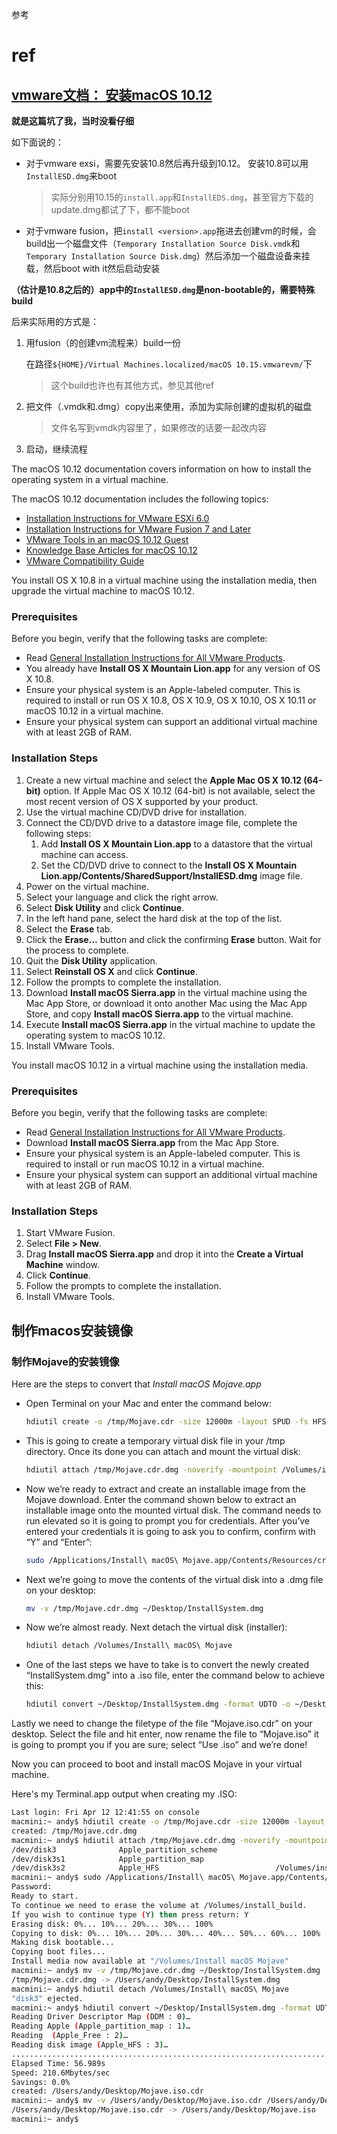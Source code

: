参考





# ref



## [vmware文档： 安装macOS 10.12](http://partnerweb.vmware.com/GOSIG/MacOS_10_12.html#installation1)

**就是这篇坑了我，当时没看仔细**

如下面说的：

* 对于vmware exsi，需要先安装10.8然后再升级到10.12。 安装10.8可以用`InstallESD.dmg`来boot

  > 实际分别用10.15的`install.app`和`InstallEDS.dmg`，甚至官方下载的update.dmg都试了下，都不能boot

* 对于vmware fusion，把`install <version>.app`拖进去创建vm的时候，会build出一个磁盘文件（`Temporary Installation Source Disk.vmdk`和`Temporary Installation Source Disk.dmg`）然后添加一个磁盘设备来挂载，然后boot with it然后启动安装



**（估计是10.8之后的）app中的`InstallESD.dmg`是non-bootable的，需要特殊build**

后来实际用的方式是：

1. 用fusion（的创建vm流程来）build一份

   在路径`${HOME}/Virtual Machines.localized/macOS 10.15.vmwarevm/`下

   > 这个build也许也有其他方式，参见其他ref

2. 把文件（.vmdk和.dmg）copy出来使用，添加为实际创建的虚拟机的磁盘

   > 文件名写到vmdk内容里了，如果修改的话要一起改内容

3. 启动，继续流程





The macOS 10.12 documentation covers information on how to install the operating system in a virtual machine.

The macOS 10.12 documentation includes the following topics:

- [Installation Instructions for VMware ESXi 6.0](http://partnerweb.vmware.com/GOSIG/MacOS_10_12.html#installation1)
- [Installation Instructions for VMware Fusion 7 and Later](http://partnerweb.vmware.com/GOSIG/MacOS_10_12.html#installation2)
- [VMware Tools in an macOS 10.12 Guest](http://partnerweb.vmware.com/GOSIG/MacOS_10_12.html#Tools)
- [Knowledge Base Articles for macOS 10.12](http://partnerweb.vmware.com/GOSIG/MacOS_10_12.html#knownissues)
- [VMware Compatibility Guide](http://partnerweb.vmware.com/GOSIG/MacOS_10_12.html#VMCG)



You install OS X 10.8 in a virtual machine using the installation media, then upgrade the virtual machine to macOS 10.12.

### Prerequisites

Before you begin, verify that the following tasks are complete:

- Read [General Installation Instructions for All VMware Products](http://partnerweb.vmware.com/GOSIG/general_instructions.html).
- You already have **Install OS X Mountain Lion.app** for any version of OS X 10.8.
- Ensure your physical system is an Apple-labeled computer. This is required to install or run OS X 10.8, OS X 10.9, OS X 10.10, OS X 10.11 or macOS 10.12 in a virtual machine.
- Ensure your physical system can support an additional virtual machine with at least 2GB of RAM.

### Installation Steps

1. Create a new virtual machine and select the **Apple Mac OS X 10.12 (64-bit)** option. If Apple Mac OS X 10.12 (64-bit) is not available, select the most recent version of OS X supported by your product.
2. Use the virtual machine CD/DVD drive for installation.
3. Connect the CD/DVD drive to a datastore image file, complete the following steps:
   1. Add **Install OS X Mountain Lion.app** to a datastore that the virtual machine can access.
   2. Set the CD/DVD drive to connect to the **Install OS X Mountain Lion.app/Contents/SharedSupport/InstallESD.dmg** image file.
4. Power on the virtual machine.
5. Select your language and click the right arrow.
6. Select **Disk Utility** and click **Continue**.
7. In the left hand pane, select the hard disk at the top of the list.
8. Select the **Erase** tab.
9. Click the **Erase...** button and click the confirming **Erase** button. Wait for the process to complete.
10. Quit the **Disk Utility** application.
11. Select **Reinstall OS X** and click **Continue**.
12. Follow the prompts to complete the installation.
13. Download **Install macOS Sierra.app** in the virtual machine using the Mac App Store, or download it onto another Mac using the Mac App Store, and copy **Install macOS Sierra.app** to the virtual machine.
14. Execute **Install macOS Sierra.app** in the virtual machine to update the operating system to macOS 10.12.
15. Install VMware Tools.



You install macOS 10.12 in a virtual machine using the installation media.

### Prerequisites

Before you begin, verify that the following tasks are complete:

- Read [General Installation Instructions for All VMware Products](http://partnerweb.vmware.com/GOSIG/general_instructions.html).
- Download **Install macOS Sierra.app** from the Mac App Store.
- Ensure your physical system is an Apple-labeled computer. This is required to install or run macOS 10.12 in a virtual machine.
- Ensure your physical system can support an additional virtual machine with at least 2GB of RAM.

### Installation Steps

1. Start VMware Fusion.
2. Select **File > New**.
3. Drag **Install macOS Sierra.app** and drop it into the **Create a Virtual Machine** window.
4. Click **Continue**.
5. Follow the prompts to complete the installation.
6. Install VMware Tools.



## 制作macos安装镜像



### 制作Mojave的安装镜像



Here are the steps to convert that *Install macOS Mojave.app*

* Open Terminal on your Mac and enter the command below:

  ```sh
  hdiutil create -o /tmp/Mojave.cdr -size 12000m -layout SPUD -fs HFS+J
  ```

* This is going to create a temporary virtual disk file in your /tmp directory. Once its done you can attach and mount the virtual disk:

  ```sh
  hdiutil attach /tmp/Mojave.cdr.dmg -noverify -mountpoint /Volumes/install_build
  ```

* Now we’re ready to extract and create an installable image from the Mojave download. Enter the command shown below to extract an installable image onto the mounted virtual disk. The command needs to run elevated so it is going to prompt you for credentials. After you’ve entered your credentials it is going to ask you to confirm, confirm with “Y” and “Enter”:

  ```sh
  sudo /Applications/Install\ macOS\ Mojave.app/Contents/Resources/createinstallmedia --volume /Volumes/install_build
  ```

* Next we’re going to move the contents of the virtual disk into a .dmg file on your desktop:

  ```sh
  mv -v /tmp/Mojave.cdr.dmg ~/Desktop/InstallSystem.dmg
  ```

* Now we’re almost ready. Next detach the virtual disk (installer):

  ```sh
  hdiutil detach /Volumes/Install\ macOS\ Mojave
  ```

* One of the last steps we have to take is to convert the newly created “InstallSystem.dmg” into a .iso file, enter the command below to achieve this:

  ```sh
  hdiutil convert ~/Desktop/InstallSystem.dmg -format UDTO -o ~/Desktop/Mojave.iso
  ```

  



Lastly we need to change the filetype of the file “Mojave.iso.cdr” on your desktop. Select the file and hit enter, now rename the file to “Mojave.iso” it is going to prompt you if you are sure; select “Use .iso” and we’re done!

Now you can proceed to boot and install macOS Mojave in your virtual machine.

Here's my Terminal.app output when creating my .ISO:



```sh
Last login: Fri Apr 12 12:41:55 on console
macmini:~ andy$ hdiutil create -o /tmp/Mojave.cdr -size 12000m -layout SPUD -fs HFS+J
created: /tmp/Mojave.cdr.dmg
macmini:~ andy$ hdiutil attach /tmp/Mojave.cdr.dmg -noverify -mountpoint /Volumes/install_build
/dev/disk3              Apple_partition_scheme        
/dev/disk3s1            Apple_partition_map            
/dev/disk3s2            Apple_HFS                          /Volumes/install_build
macmini:~ andy$ sudo /Applications/Install\ macOS\ Mojave.app/Contents/Resources/createinstallmedia --volume /Volumes/install_build
Password:
Ready to start.
To continue we need to erase the volume at /Volumes/install_build.
If you wish to continue type (Y) then press return: Y
Erasing disk: 0%... 10%... 20%... 30%... 100%
Copying to disk: 0%... 10%... 20%... 30%... 40%... 50%... 60%... 100%
Making disk bootable...
Copying boot files...
Install media now available at "/Volumes/Install macOS Mojave"
macmini:~ andy$ mv -v /tmp/Mojave.cdr.dmg ~/Desktop/InstallSystem.dmg
/tmp/Mojave.cdr.dmg -> /Users/andy/Desktop/InstallSystem.dmg
macmini:~ andy$ hdiutil detach /Volumes/Install\ macOS\ Mojave
"disk3" ejected.
macmini:~ andy$ hdiutil convert ~/Desktop/InstallSystem.dmg -format UDTO -o ~/Desktop/Mojave.iso
Reading Driver Descriptor Map (DDM : 0)…
Reading Apple (Apple_partition_map : 1)…
Reading  (Apple_Free : 2)…
Reading disk image (Apple_HFS : 3)…
..............................................................................
Elapsed Time: 56.989s
Speed: 210.6Mbytes/sec
Savings: 0.0%
created: /Users/andy/Desktop/Mojave.iso.cdr
macmini:~ andy$ mv -v /Users/andy/Desktop/Mojave.iso.cdr /Users/andy/Desktop/Mojave.iso
/Users/andy/Desktop/Mojave.iso.cdr -> /Users/andy/Desktop/Mojave.iso
macmini:~ andy$
```















